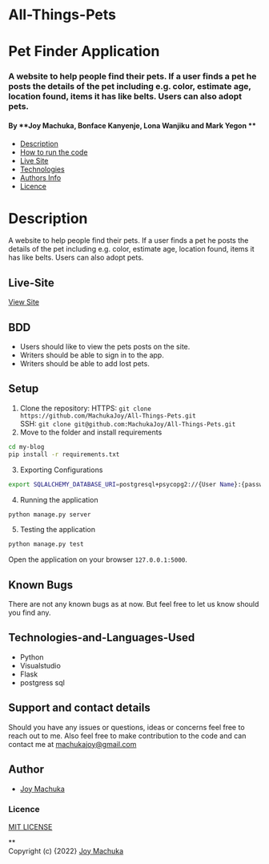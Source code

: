# All-Things-Pets

#  Pet Finder Application

### A website to help people find their pets.  If a user finds a pet he posts the details  of the pet including e.g. color, estimate age, location found, items it has like belts.  Users can also adopt pets.

#### By **Joy Machuka, Bonface Kanyenje, Lona Wanjiku and Mark Yegon **

+ [Description](#Description)
+ [How to run the code](#Setup)
+ [Live Site](#Live-Site)
+ [Technologies](#Technologies-and-Languages-Used)
+ [Authors Info](#Author)
+ [Licence](#Licence)

# Description
A website to help people find their pets.  If a user finds a pet he posts the details  of the pet including e.g. color, estimate age, location found, items it has like belts.  Users can also adopt pets.

## Live-Site
[View Site](https://petit221.herokuapp.com/)


## BDD
* Users should like to view the pets posts on the site.
* Writers should be able to sign in to the app.
* Writers should be able to add lost pets.


## Setup

1. Clone the repository:
HTTPS: `git clone https://github.com/MachukaJoy/All-Things-Pets.git`<br>
SSH: `git clone git@github.com:MachukaJoy/All-Things-Pets.git`<br>
2. Move to the folder and install requirements
  ```bash
  cd my-blog
  pip install -r requirements.txt
  ```
3. Exporting Configurations
  ```bash
  export SQLALCHEMY_DATABASE_URI=postgresql+psycopg2://{User Name}:{password}@localhost/{database name}
  ```
4. Running the application
  ```bash
  python manage.py server
  ```
5. Testing the application
  ```bash
  python manage.py test
  ```
Open the application on your browser `127.0.0.1:5000`.


## Known Bugs
There are not any known bugs as at now. But feel free to let us know should you find any.

## Technologies-and-Languages-Used
* Python
* Visualstudio
* Flask
* postgress sql

## Support and contact details
Should you have any issues or questions, ideas or concerns feel free to reach out to me. Also feel free to make contribution to the code and can contact me at machukajoy@gmail.com
## Author

- [Joy Machuka](https://github.com/MachukaJoy)
### Licence
[MIT LICENSE](https://github.com/MachukaJoy/All-Things-Pets/blob/main/LICENSE)<br>


** <br>
Copyright (c) {2022} [Joy Machuka ](https://github.com/MachukaJoy)
